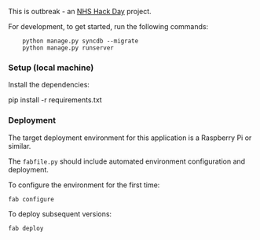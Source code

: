 This is outbreak - an [NHS Hack Day](http://nhshackday.com) project.

For development, to get started, run the following commands:

```
    python manage.py syncdb --migrate
    python manage.py runserver
```
### Setup (local machine)

Install the dependencies: 

   pip install -r requirements.txt

### Deployment

The target deployment environment for this application is a Raspberry Pi or similar.

The `fabfile.py` should include automated environment configuration and deployment.

To configure the environment for the first time:

    fab configure

To deploy subsequent versions:

    fab deploy
